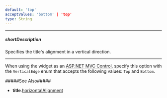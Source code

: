 ```yaml
---
default: 'top'
acceptValues: 'bottom' | 'top'
type: String
---
```

---
##### shortDescription
Specifies the title's alignment in a vertical direction.

---
When using the widget as an [ASP.NET MVC Control](/concepts/35%20ASP.NET%20MVC%20Controls/20%20Fundamentals '/Documentation/Guide/ASP.NET_MVC_Controls/Fundamentals/'), specify this option with the `VerticalEdge` enum that accepts the following values: `Top` and `Bottom`.

#####See Also#####
- **title**.[horizontalAlignment](/api-reference/20%20Data%20Visualization%20Widgets/BaseWidget/1%20Configuration/title/horizontalAlignment.md '{basewidgetpath}/Configuration/title#horizontalAlignment')